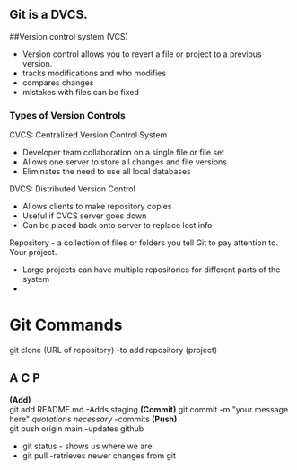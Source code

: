 ## Git is a DVCS. 




##Version control system (VCS)
 - Version control allows you to revert a file or project to a previous version.
 - tracks modifications and who modifies
 - compares changes
 - mistakes with files can be fixed
 
### Types of Version Controls
 CVCS: Centralized Version Control System
  - Developer team collaboration on a single file or file set
  - Allows one server to store all changes and file versions
  - Eliminates the need to use all local databases
 
 DVCS: Distributed Version Control
  - Allows clients to make repository copies
  - Useful if CVCS server goes down
  - Can be placed back onto server to replace lost info
 
 

Repository - a collection of files or folders you tell Git to pay attention to. Your project.  
  * Large projects can have multiple repositories for different parts of the system
  *


# Git Commands

git clone (URL of repository) -to add repository (project) 
 
 ## A C P
 **(Add)**  
  git add README.md -Adds staging 
 **(Commit)** 
  git commit -m "your message here" *quotations necessary* -commits
 **(Push)**  
  git push origin main -updates github

 * git status - shows us where we are
 * git pull -retrieves newer changes from git
